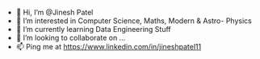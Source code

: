 - 👋 Hi, I’m @Jinesh Patel
- 👀 I’m interested in Computer Science, Maths, Modern & Astro- Physics
- 🌱 I’m currently learning Data Engineering Stuff
- 💞️ I’m looking to collaborate on ...
- 📫 Ping me at https://www.linkedin.com/in/jineshpatel11

<!---
jineshpatel2002/jineshpatel2002 is a ✨ special ✨ repository because its `README.md` (this file) appears on your GitHub profile.
You can click the Preview link to take a look at your changes.
--->
